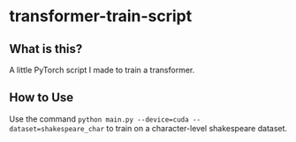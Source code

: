 # transformer-train-script

## What is this?

A little PyTorch script I made to train a transformer.

## How to Use

Use the command `python main.py --device=cuda --dataset=shakespeare_char` to train on a character-level shakespeare dataset.
